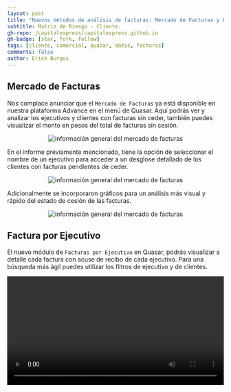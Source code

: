 ```yaml
---
layout: post
title: "Nuevos métodos de análisis de facturas: Mercado de Facturas y Facturas por ejecutivo."
subtitle: Matriz de Riesgo - Cliente.
gh-repo: /capitalexpress/capitalexpress.github.io
gh-badge: [star, fork, follow]
tags: [cliente, comercial, quasar, datos, facturas]
comments: false
author: Erick Burgos
---
```


## Mercado de Facturas
Nos complace anunciar que el `Mercado de Facturas` ya está disponible en nuestra plataforma Advance en  el menú de Quasar. Aquí podrás ver y analizar los ejecutivos y clientes con facturas sin ceder, también puedes visualizar el monto en pesos del total de facturas sin cesión.
<p align="center">
  <img src="https://cdn.capitalexpress.cl/img/mercado-facturas-general.png" alt="información general del mercado de facturas">
</p>

En el informe previamente mencionado, tiene la opción de seleccionar el nombre de un ejecutivo para acceder a un desglose detallado de los clientes con facturas pendientes de ceder.
<p align="center">
  <img src="https://cdn.capitalexpress.cl/img/mercado-facturas-ejecutivo.png" alt="información general del mercado de facturas">
</p>

Adicionalmente se incorporaron gráficos para un análisis más visual y rápido del estado de cesión de las facturas.
<p align="center">
  <img src="https://cdn.capitalexpress.cl/img/graficos-mercado.png" alt="información general del mercado de facturas">
</p>

## Factura por Ejecutivo
El nuevo módulo de `Facturas por Ejecutivo` en Quasar, podrás visualizar a detalle cada factura con acuse de recibo de cada ejecutivo. Para una búsqueda más ágil puedes utilizar los filtros de ejecutivo y de clientes.

<video width="100%"  controls autoplay loop>
  <source src="https://cdn.capitalexpress.cl/video/2024-12-30-11-50-00-FacturaXejecutivo.mp4" type="video/mp4" alt="demostración de ejecutivo con filtro y facturas">
</video>

